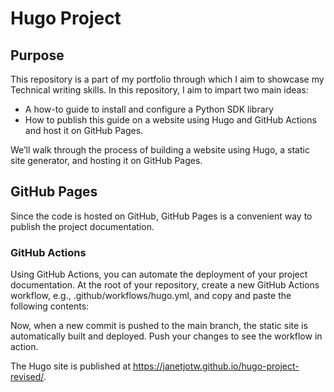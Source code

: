 # Hugo Project

## Purpose

This repository is a part of my portfolio through which I aim to showcase my Technical writing skills. In this repository, I aim to impart two main ideas:
- A how-to guide to install and configure a Python SDK library
- How to publish this guide on a website using Hugo and GitHub Actions and host it on GitHub Pages.

We’ll walk through the process of building a website using Hugo, a static site generator, and hosting it on GitHub Pages. 

## GitHub Pages
Since the code is hosted on GitHub, GitHub Pages is a convenient way to publish the project documentation.

### GitHub Actions
Using GitHub Actions, you can automate the deployment of your project documentation. At the root of your repository, create a new GitHub Actions workflow, e.g., .github/workflows/hugo.yml, and copy and paste the following contents:

Now, when a new commit is pushed to the main branch, the static site is automatically built and deployed. Push your changes to see the workflow in action.

The Hugo site is published at https://janetjotw.github.io/hugo-project-revised/.

